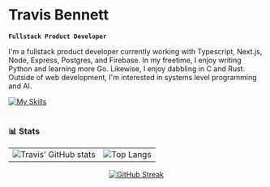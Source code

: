#  Travis Bennett

**`Fullstack Product Developer`**

I'm a fullstack product developer currently working with Typescript, Next.js, Node, Express, Postgres, and Firebase. In my freetime, I enjoy writing Python and learning more Go. Likewise, I enjoy dabbling in C and Rust. Outside of web development, I'm interested in systems level programming and AI. 

[![My Skills](https://skillicons.dev/icons?i=linux,python,c,go,html,css,sass,js,ts,react,next,nodejs,express,postgres,sqlite,firebase,supabase,mongo,docker,bash,bootstrap,tailwind,materialui,git,markdown)](https://skillicons.dev)

#

### 📊 Stats

<div align="center">

<table>
  <tr>
    <td><img src="https://github-stats-2ec3ieuhy-one2code.vercel.app/api?username=one2code&theme=one_dark_pro&show_icons=true&show=reviews,discussions_started,discussions_answered,prs_merged,prs_merged_percentage" alt="Travis' GitHub stats"></td>
    <td><img src="https://github-readme-stats.vercel.app/api/top-langs/?username=one2code&theme=one_dark_pro&size_weight=0.5&count_weight=0.5&langs_count=6" alt="Top Langs"></td>
  </tr>
</table>
 <a href="https://git.io/streak-stats"><img src="https://streak-stats.demolab.com?user=one2code&theme=one-dark-pro" alt="GitHub Streak" /></a>
</div>


<!---
one2code/one2code is a ✨ special ✨ repository because its `README.md` (this file) appears on your GitHub profile.
You can click the Preview link to take a look at your changes.
--->
